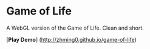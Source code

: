 Game of Life
============

A WebGL version of the Game of Life. Clean and short.

[**Play Demo**] (http://zhming0.github.io/game-of-life)

